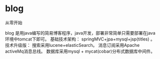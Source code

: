 blog
====

从零开始
   
   blog 是用java编写的简易博客程序，java开发，部署非常简单只需要部署在java环境中tomcat下即可。
   基础技术架构：
        springMVC+jpa+mysql+jsp(titles) 。
   技术升级版：
      搜索采用lucene+elasticSearch。
      消息订阅采用Apache activeMq消息总线。
      数据库采用mysql + mycat(cobar)分布式数据库中间件。
      
